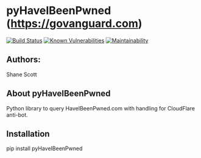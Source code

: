 pyHaveIBeenPwned (https://govanguard.com)
==
[![Build Status](https://travis-ci.com/GoVanguard/pyHaveIBeenPwned.svg?branch=master)](https://travis-ci.com/GoVanguard/pyHaveIBeenPwned)
[![Known Vulnerabilities](https://snyk.io/test/github/GoVanguard/pyHaveIBeenPwned/badge.svg?targetFile=requirements.txt)](https://snyk.io/test/github/GoVanguard/pyHaveIBeenPwned?targetFile=requirements.txt)
[![Maintainability](https://api.codeclimate.com/v1/badges/bd227c3a2239321eec05/maintainability)](https://codeclimate.com/github/GoVanguard/pyHaveIBeenPwned/maintainability)

## Authors:
Shane Scott

## About pyHaveIBeenPwned
Python library to query HaveIBeenPwned.com with handling for CloudFlare anti-bot.

## Installation
pip install pyHaveIBeenPwned
